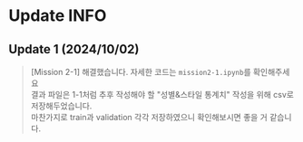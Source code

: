 # Update INFO

## Update 1 (2024/10/02)
> [Mission 2-1] 해결했습니다. 자세한 코드는 `mission2-1.ipynb`를 확인해주세요<br>
> 결과 파일은 1-1처럼 추후 작성해야 할 "성별&스타일 통계치" 작성을 위해 csv로 저장해두었습니다.<br>
> 마찬가지로 train과 validation 각각 저장하였으니 확인해보시면 좋을 거 같습니다.